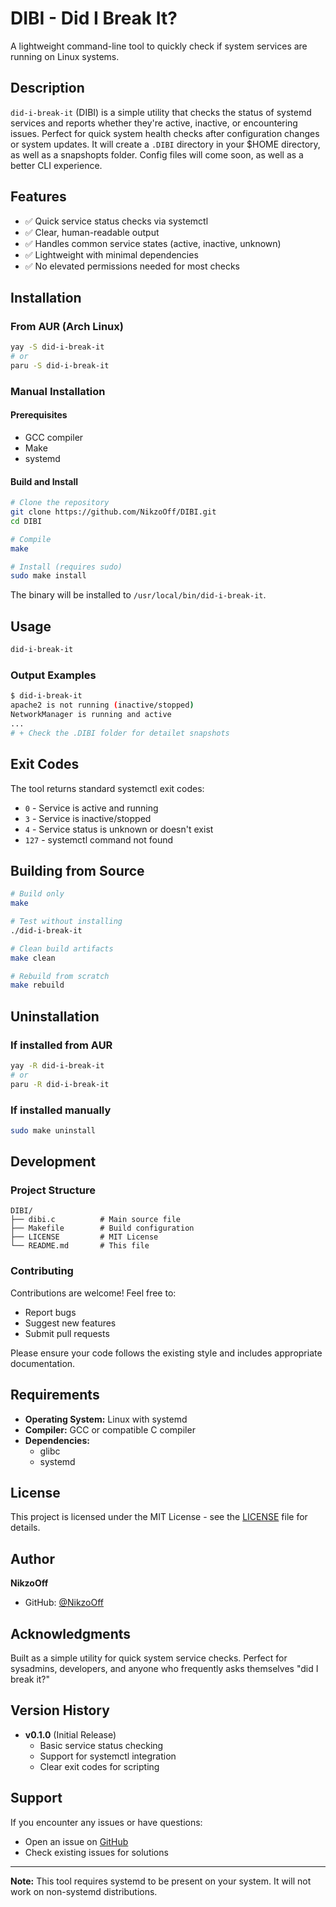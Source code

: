 # DIBI - Did I Break It?

A lightweight command-line tool to quickly check if system services are running on Linux systems.

## Description

`did-i-break-it` (DIBI) is a simple utility that checks the status of systemd services and reports whether they're active, inactive, or encountering issues. Perfect for quick system health checks after configuration changes or system updates.
It will create a `.DIBI` directory in your $HOME directory, as well as a snapshopts folder. Config files will come soon, as well as a better CLI experience.

## Features

- ✅ Quick service status checks via systemctl
- ✅ Clear, human-readable output
- ✅ Handles common service states (active, inactive, unknown)
- ✅ Lightweight with minimal dependencies
- ✅ No elevated permissions needed for most checks

## Installation

### From AUR (Arch Linux)

```bash
yay -S did-i-break-it
# or
paru -S did-i-break-it
```

### Manual Installation

#### Prerequisites
- GCC compiler
- Make
- systemd

#### Build and Install

```bash
# Clone the repository
git clone https://github.com/NikzoOff/DIBI.git
cd DIBI

# Compile
make

# Install (requires sudo)
sudo make install
```

The binary will be installed to `/usr/local/bin/did-i-break-it`.

## Usage

```bash
did-i-break-it
```

### Output Examples

```bash
$ did-i-break-it
apache2 is not running (inactive/stopped)
NetworkManager is running and active
...
# + Check the .DIBI folder for detailet snapshots
```

## Exit Codes

The tool returns standard systemctl exit codes:
- `0` - Service is active and running
- `3` - Service is inactive/stopped
- `4` - Service status is unknown or doesn't exist
- `127` - systemctl command not found

## Building from Source

```bash
# Build only
make

# Test without installing
./did-i-break-it

# Clean build artifacts
make clean

# Rebuild from scratch
make rebuild
```

## Uninstallation

### If installed from AUR
```bash
yay -R did-i-break-it
# or
paru -R did-i-break-it
```

### If installed manually
```bash
sudo make uninstall
```

## Development

### Project Structure
```
DIBI/
├── dibi.c          # Main source file
├── Makefile        # Build configuration
├── LICENSE         # MIT License
└── README.md       # This file
```

### Contributing

Contributions are welcome! Feel free to:
- Report bugs
- Suggest new features
- Submit pull requests

Please ensure your code follows the existing style and includes appropriate documentation.

## Requirements

- **Operating System:** Linux with systemd
- **Compiler:** GCC or compatible C compiler
- **Dependencies:** 
  - glibc
  - systemd

## License

This project is licensed under the MIT License - see the [LICENSE](LICENSE) file for details.

## Author

**NikzoOff**
- GitHub: [@NikzoOff](https://github.com/NikzoOff)

## Acknowledgments

Built as a simple utility for quick system service checks. Perfect for sysadmins, developers, and anyone who frequently asks themselves "did I break it?"

## Version History

- **v0.1.0** (Initial Release)
  - Basic service status checking
  - Support for systemctl integration
  - Clear exit codes for scripting

## Support

If you encounter any issues or have questions:
- Open an issue on [GitHub](https://github.com/NikzoOff/DIBI/issues)
- Check existing issues for solutions

---

**Note:** This tool requires systemd to be present on your system. It will not work on non-systemd distributions.
